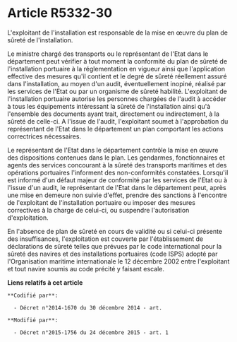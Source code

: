 # Article R5332-30

L'exploitant de l'installation est responsable de la mise en œuvre du plan de sûreté de l'installation. 

Le ministre chargé des transports ou le représentant de l'Etat dans le département peut vérifier à tout moment la conformité
du plan de sûreté de l'installation portuaire à la réglementation en vigueur ainsi que l'application effective des mesures
qu'il contient et le degré de sûreté réellement assuré dans l'installation, au moyen d'un audit, éventuellement inopiné,
réalisé par les services de l'Etat ou par un organisme de sûreté habilité. L'exploitant de l'installation portuaire autorise
les personnes chargées de l'audit à accéder à tous les équipements intéressant la sûreté de l'installation ainsi qu'à
l'ensemble des documents ayant trait, directement ou indirectement, à la sûreté de celle-ci. A l'issue de l'audit,
l'exploitant soumet à l'approbation du représentant de l'Etat dans le département un plan comportant les actions correctrices
nécessaires. 

Le représentant de l'Etat dans le département contrôle la mise en œuvre des dispositions contenues dans le plan. Les
gendarmes, fonctionnaires et agents des services concourant à la sûreté des transports maritimes et des opérations portuaires
l'informent des non-conformités constatées. Lorsqu'il est informé d'un défaut majeur de conformité par les services de l'Etat
ou à l'issue d'un audit, le représentant de l'Etat dans le département peut, après une mise en demeure non suivie d'effet,
prendre des sanctions à l'encontre de l'exploitant de l'installation portuaire ou imposer des mesures correctives à la charge
de celui-ci, ou suspendre l'autorisation d'exploitation. 

En l'absence de plan de sûreté en cours de validité ou si celui-ci présente des insuffisances, l'exploitation est couverte
par l'établissement de déclarations de sûreté telles que prévues par le code international pour la sûreté des navires et des
installations portuaires (code ISPS) adopté par l'Organisation maritime internationale le 12 décembre 2002 entre l'exploitant
et tout navire soumis au code précité y faisant escale.

**Liens relatifs à cet article**

	**Codifié par**:

	  - Décret n°2014-1670 du 30 décembre 2014 - art.

	**Modifié par**:

	  - Décret n°2015-1756 du 24 décembre 2015 - art. 1
